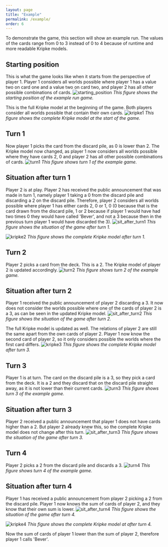 ```yaml
---
layout: page
title: "Example"
permalink: /example/
order: 6
---
```

To demonstrate the game, this section will show an example run. The values of the cards range from 0 to 3 instead 
of 0 to 4 because of runtime and more readable Kripke models.

## Starting position
This is what the game looks like when it starts from the perspective of player 1. Player 1 considers all worlds possible 
where player 1 has a value two on card one and a value two on card two, and player 2 has all other possible combinations of cards. 
![starting_position](/images/ex_start.png)
   *This figure shows the starting position of the example run game.*

This is the full Kripke model at the beginning of the game. Both players consider all worlds possible that contain their own cards.
![kripke1](/images/ex_kripke1.png)
   *This figure shows the complete Kripke model at the start of the game.*

## Turn 1
Now player 1 picks the card from the discard pile, as 0 is lower than 2. The Kripke model now changed, as player 1 now considers all worlds possible where they have cards 2, 0 and player 2 has all other possible combinations of cards.
![turn1](/images/ex_turn1.png)
   *This figure shows turn 1 of the example game.*

## Situation after turn 1
Player 2 is at play. Player 2 has received the public announcement that was made in turn 1, namely player 1 taking a 0 from the discard pile and discarding a 2 on the discard pile. Therefore, player 2 considers all worlds possible where player 1 has either cards 2, 0 or 1, 0 (0 because that is the card drawn from the discard pile, 1 or 2 because if player 1 would have had two times 0 they would have called 'Bever', and not a 3 because then in the previous turn player 1 would have discarded the 3).
![sit_after_turn1](/images/ex_after_turn1.png)
   *This figure shows the situation of the game after turn 1.*

![kripke2](/images/ex_kripke2.png)
   *This figure shows the complete Kripke model after turn 1.*

## Turn 2
Player 2 picks a card from the deck. This is a 2. The Kripke model of player 2 is updated accordingly.
![turn2](/images/ex_turn2.png)
   *This figure shows turn 2 of the example game.*

## Situation after turn 2
Player 1 received the public announcement of player 2 discarding a 3. It now does not consider the worlds possible where one of the cards of player 2 is a 3, as can be seen in the updated Kripke model.
![sit_after_turn2](/images/ex_after_turn2.png)
   *This figure shows the situation of the game after turn 2.*

The full Kripke model is updated as well. The relations of player 2 are still the same apart from the own cards of player 2. Player 1 now know the second card of player 2, so it only considers possible the worlds where the first card differs.
![kripke3](/images/ex_kripke3.png)
   *This figure shows the complete Kripke model after turn 3.*

## Turn 3
Player 1 is at turn. The card on the discard pile is a 3, so they pick a card from the deck. It is a 2 and they discard that on the discard pile straight away, as it is not lower than their current cards.
![turn3](/images/ex_turn3.png)
   *This figure shows turn 3 of the example game.*

## Situation after turn 3
Player 2 received a public announcement that player 1 does not have cards higher than a 2. But player 2 already knew this, so the complete Kripke model does not change after this turn.
![sit_after_turn3](/images/ex_after_turn3.png)
   *This figure shows the situation of the game after turn 3.*

## Turn 4
Player 2 picks a 2 from the discard pile and discards a 3.
![turn4](/images/ex_turn4.png)
   *This figure shows turn 4 of the example game.*

## Situation after turn 4
Player 1 has received a public announcement from player 2 picking a 2 from the discard pile. Player 1 now knows the sum of cards of player 2, and they know that their own sum is lower.
![sit_after_turn4](/images/ex_after_turn4.png)
   *This figure shows the situation of the game after turn 4.*

![kripke4](/images/ex_kripke4.png)
   *This figure shows the complete Kripke model at after turn 4.*

Now the sum of cards of player 1 lower than the sum of player 2, therefore player 1 calls 'Bever'.

